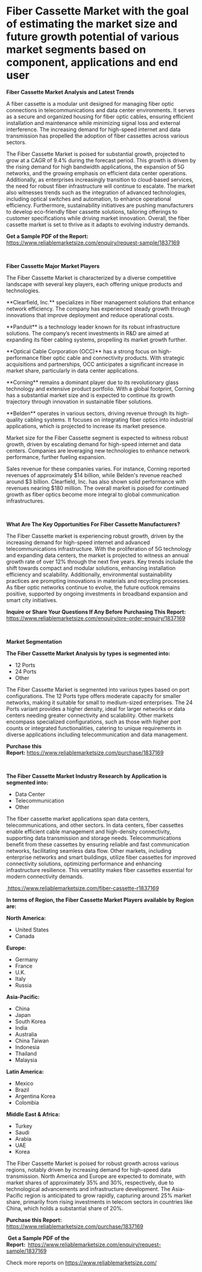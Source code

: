 <p><h1>Fiber Cassette Market with the goal of estimating the market size and future growth potential of various market segments based on component, applications and end user</h1></p><p><strong>Fiber Cassette Market Analysis and Latest Trends</strong></p>
<p><p>A fiber cassette is a modular unit designed for managing fiber optic connections in telecommunications and data center environments. It serves as a secure and organized housing for fiber optic cables, ensuring efficient installation and maintenance while minimizing signal loss and external interference. The increasing demand for high-speed internet and data transmission has propelled the adoption of fiber cassettes across various sectors.</p><p>The Fiber Cassette Market is poised for substantial growth, projected to grow at a CAGR of 9.4% during the forecast period. This growth is driven by the rising demand for high bandwidth applications, the expansion of 5G networks, and the growing emphasis on efficient data center operations. Additionally, as enterprises increasingly transition to cloud-based services, the need for robust fiber infrastructure will continue to escalate. The market also witnesses trends such as the integration of advanced technologies, including optical switches and automation, to enhance operational efficiency. Furthermore, sustainability initiatives are pushing manufacturers to develop eco-friendly fiber cassette solutions, tailoring offerings to customer specifications while driving market innovation. Overall, the fiber cassette market is set to thrive as it adapts to evolving industry demands.</p></p>
<p><strong>Get a Sample PDF of the Report:&nbsp;</strong> <a href="https://www.reliablemarketsize.com/enquiry/request-sample/1837169?utm_campaign=3516&utm_medium=2&utm_source=Github&utm_content=ia&utm_term=06042025&utm_id=fiber-cassette">https://www.reliablemarketsize.com/enquiry/request-sample/1837169</a></p>
<p>&nbsp;</p>
<p><strong>Fiber Cassette Major Market Players</strong></p>
<p><p>The Fiber Cassette Market is characterized by a diverse competitive landscape with several key players, each offering unique products and technologies. </p><p>**Clearfield, Inc.** specializes in fiber management solutions that enhance network efficiency. The company has experienced steady growth through innovations that improve deployment and reduce operational costs.</p><p>**Panduit** is a technology leader known for its robust infrastructure solutions. The company’s recent investments in R&D are aimed at expanding its fiber cabling systems, propelling its market growth further.</p><p>**Optical Cable Corporation (OCC)** has a strong focus on high-performance fiber optic cable and connectivity products. With strategic acquisitions and partnerships, OCC anticipates a significant increase in market share, particularly in data center applications.</p><p>**Corning** remains a dominant player due to its revolutionary glass technology and extensive product portfolio. With a global footprint, Corning has a substantial market size and is expected to continue its growth trajectory through innovation in sustainable fiber solutions.</p><p>**Belden** operates in various sectors, driving revenue through its high-quality cabling systems. It focuses on integrating fiber optics into industrial applications, which is projected to increase its market presence.</p><p>Market size for the Fiber Cassette segment is expected to witness robust growth, driven by escalating demand for high-speed internet and data centers. Companies are leveraging new technologies to enhance network performance, further fueling expansion.</p><p>Sales revenue for these companies varies. For instance, Corning reported revenues of approximately $14 billion, while Belden's revenue reached around $3 billion. Clearfield, Inc. has also shown solid performance with revenues nearing $180 million. The overall market is poised for continued growth as fiber optics become more integral to global communication infrastructures.</p></p>
<p>&nbsp;</p>
<p><strong>What Are The Key Opportunities For Fiber Cassette Manufacturers?</strong></p>
<p><p>The Fiber Cassette market is experiencing robust growth, driven by the increasing demand for high-speed internet and advanced telecommunications infrastructure. With the proliferation of 5G technology and expanding data centers, the market is projected to witness an annual growth rate of over 12% through the next five years. Key trends include the shift towards compact and modular solutions, enhancing installation efficiency and scalability. Additionally, environmental sustainability practices are prompting innovations in materials and recycling processes. As fiber optic networks continue to evolve, the future outlook remains positive, supported by ongoing investments in broadband expansion and smart city initiatives.</p></p>
<p><strong>Inquire or Share Your Questions If Any Before Purchasing This Report:</strong> <a href="https://www.reliablemarketsize.com/enquiry/pre-order-enquiry/1837169?utm_campaign=3516&utm_medium=2&utm_source=Github&utm_content=ia&utm_term=06042025&utm_id=fiber-cassette">https://www.reliablemarketsize.com/enquiry/pre-order-enquiry/1837169</a></p>
<p>&nbsp;</p>
<p><strong>Market Segmentation</strong></p>
<p><strong>The Fiber Cassette Market Analysis by types is segmented into:</strong></p>
<p><ul><li>12 Ports</li><li>24 Ports</li><li>Other</li></ul></p>
<p><p>The Fiber Cassette Market is segmented into various types based on port configurations. The 12 Ports type offers moderate capacity for smaller networks, making it suitable for small to medium-sized enterprises. The 24 Ports variant provides a higher density, ideal for larger networks or data centers needing greater connectivity and scalability. Other markets encompass specialized configurations, such as those with higher port counts or integrated functionalities, catering to unique requirements in diverse applications including telecommunication and data management.</p></p>
<p><strong>Purchase this Report:&nbsp;</strong><a href="https://www.reliablemarketsize.com/purchase/1837169?utm_campaign=3516&utm_medium=2&utm_source=Github&utm_content=ia&utm_term=06042025&utm_id=fiber-cassette">https://www.reliablemarketsize.com/purchase/1837169</a></p>
<p>&nbsp;</p>
<p><strong>The Fiber Cassette Market Industry Research by Application is segmented into:</strong></p>
<p><ul><li>Data Center</li><li>Telecommunication</li><li>Other</li></ul></p>
<p><p>The fiber cassette market applications span data centers, telecommunications, and other sectors. In data centers, fiber cassettes enable efficient cable management and high-density connectivity, supporting data transmission and storage needs. Telecommunications benefit from these cassettes by ensuring reliable and fast communication networks, facilitating seamless data flow. Other markets, including enterprise networks and smart buildings, utilize fiber cassettes for improved connectivity solutions, optimizing performance and enhancing infrastructure resilience. This versatility makes fiber cassettes essential for modern connectivity demands.</p></p>
<p><a href="https://www.reliablemarketsize.com/fiber-cassette-r1837169?utm_campaign=3516&utm_medium=2&utm_source=Github&utm_content=ia&utm_term=06042025&utm_id=fiber-cassette">&nbsp;https://www.reliablemarketsize.com/fiber-cassette-r1837169</a></p>
<p><strong>In terms of Region, the Fiber Cassette Market Players available by Region are:</strong></p>
<p>
    <p> <strong> North America: </strong>
        <ul>
            <li>United States</li>
            <li>Canada</li>
        </ul>
        </p> 
    <p> <strong> Europe: </strong>
        <ul>
            <li>Germany</li>
            <li>France</li>
            <li>U.K.</li>
            <li>Italy</li>
            <li>Russia</li>
        </ul>
        </p> 
    <p> <strong> Asia-Pacific: </strong>
        <ul>
            <li>China</li>
            <li>Japan</li>
            <li>South Korea</li>
            <li>India</li>
            <li>Australia</li>
            <li>China Taiwan</li>
            <li>Indonesia</li>
            <li>Thailand</li>
            <li>Malaysia</li>
        </ul>
        </p> 
    <p> <strong> Latin America: </strong>
        <ul>
            <li>Mexico</li>
            <li>Brazil</li>
            <li>Argentina Korea</li>
            <li>Colombia</li>
        </ul>
        </p> 
    <p> <strong> Middle East & Africa: </strong>
        <ul>
            <li>Turkey</li>
            <li>Saudi</li>
            <li>Arabia</li>
            <li>UAE</li>
            <li>Korea</li>
        </ul>
    </p>
    </p>
<p><p>The Fiber Cassette Market is poised for robust growth across various regions, notably driven by increasing demand for high-speed data transmission. North America and Europe are expected to dominate, with market shares of approximately 35% and 30%, respectively, due to technological advancements and infrastructure development. The Asia-Pacific region is anticipated to grow rapidly, capturing around 25% market share, primarily from rising investments in telecom sectors in countries like China, which holds a substantial share of 20%.</p></p>
<p><strong>Purchase this Report: </strong><a href="https://www.reliablemarketsize.com/purchase/1837169?utm_campaign=3516&utm_medium=2&utm_source=Github&utm_content=ia&utm_term=06042025&utm_id=fiber-cassette">https://www.reliablemarketsize.com/purchase/1837169</a></p>
<p>&nbsp;<strong>Get a Sample PDF of the Report:&nbsp;&nbsp;</strong><a href="https://www.reliablemarketsize.com/enquiry/request-sample/1837169?utm_campaign=3516&utm_medium=2&utm_source=Github&utm_content=ia&utm_term=06042025&utm_id=fiber-cassette">https://www.reliablemarketsize.com/enquiry/request-sample/1837169</a></p>
<p><strong></strong></p>
<p>Check more reports on <a href="https://www.reliablemarketsize.com/?utm_campaign=3516&utm_medium=2&utm_source=Github&utm_content=ia&utm_term=06042025&utm_id=fiber-cassette">https://www.reliablemarketsize.com/</a></p>